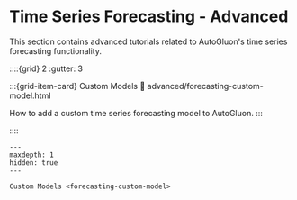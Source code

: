 # Time Series Forecasting - Advanced

This section contains advanced tutorials related to AutoGluon's time series forecasting functionality.

::::{grid} 2
  :gutter: 3

:::{grid-item-card} Custom Models
  :link: advanced/forecasting-custom-model.html

  How to add a custom time series forecasting model to AutoGluon.
:::

::::


```{toctree}
---
maxdepth: 1
hidden: true
---

Custom Models <forecasting-custom-model>
```
